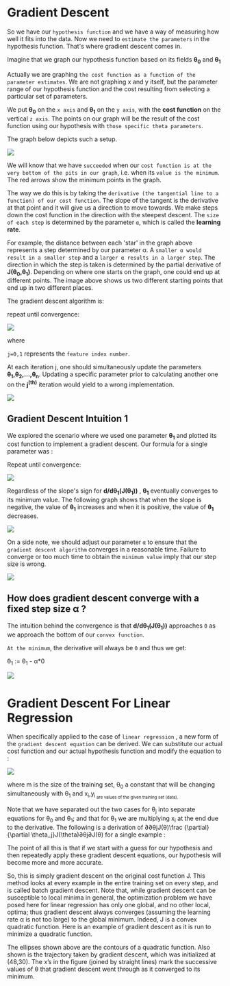 <h1>Gradient Descent</h1>


So we have our `hypothesis function` and we have a way of measuring how well it fits into the data. Now we need to `estimate the parameters` in the hypothesis function. That's where gradient descent comes in.

Imagine that we graph our hypothesis function based on its fields <b>θ<sub>0</sub></b> and <b>θ<sub>1</sub></b> 

Actually we are graphing `the cost function as a function of the parameter estimates`. We are not graphing x and y itself, but the parameter range of our hypothesis function and the cost resulting from selecting a particular set of parameters.

We put <b>θ<sub>0</sub></b> on the `x axis` and <b>θ<sub>1</sub></b> on the `y axis`, with the <b>cost function</b> on the vertical `z axis`. The points on our graph will be the result of the cost function using our hypothesis with `those specific theta parameters`.

The graph below depicts such a setup.

![](https://d3c33hcgiwev3.cloudfront.net/imageAssetProxy.v1/bn9SyaDIEeav5QpTGIv-Pg_0d06dca3d225f3de8b5a4a7e92254153_Screenshot-2016-11-01-23.48.26.png?expiry=1598572800000&hmac=nDJ_YbWoFqIwRVVCzw2h2qMujfXzE0X56d4060pbjdI)

We will know that we have `succeeded` when our `cost function is at the very bottom of the pits in our graph`, i.e. when its `value is the minimum`. The red arrows show the minimum points in the graph.

The way we do this is by taking the `derivative (the tangential line to a function) of our cost function`. The slope of the tangent is the derivative at that point and it will give us a direction to move towards. We make steps down the cost function in the direction with the steepest descent. The `size of each step` is determined by the parameter `α`, which is called the <b>learning rate</b>.

For example, the distance between each 'star' in the graph above represents a step determined by our parameter α. A `smaller α would result in a smaller step` and a `larger α results in a larger step`. The direction in which the step is taken is determined by the partial derivative of <b>J(θ<sub>0</sub>,θ<sub>1</sub>)</b>. Depending on where one starts on the graph, one could end up at different points. The image above shows us two different starting points that end up in two different places.

The gradient descent algorithm is:

repeat until convergence:

![](https://lh3.googleusercontent.com/ulYI20lc8IADRTflAarnQaVmiPoUv-27PhHqJixX8M9QigG25WwiLTRLvjq7UvXR_J7FzxqIiuxonHD_IFWRZw13HWUyiGIH4nIf8dv1a3p6v7CwcDPtxj_5iz5zPqpp40KktW3CWidfiVAqijAkJYT5M9Kl78WYVgz2Ng8GpWdTjSsnrEdLpw1-Utdq_M6pf5GJGIcj6vovVUOLq6n7MOKvairk4gKokCNnNdFuLtn7Gk7fMXBLwV1DeMFdwFpyPfHOA9F_sSxQqgRMQ1gr4P-gsPrt9Gs2owaVCwO0jVNRPkNliTupiL6_9T9P2GrjzLrbRa5ZFwyTSFRC2hY7L2CsoDQkNxQ_2lezNkYP2x7ds5-DwWbo3CVhWfvUwraMBetdQ_b8lkgMGd1BLK6YtjcOzP1uDYHV8E8VSN7yDSNfRHa3hKXWtxVXNWQnEE9BO7OJD1eXujp1t1-FBZQNRZt7J-tenBe3mTAnG-oUlmib816yENsOC6fcIiCCApqOuFEwUQS84pYBr3RkHNr7FIMhw-8OBp1J1PCh5GHstu1tWxY53P5PA8JaJ2tF0MfuXKSDxPOZF87tcApsaNnBs1H9PcLiMDbbVgK0HGBxBc6dz0XPIBrb3VqoZD2nSXqMEqDDySkIKOSbOagx9b4Uj3dyvQhPOPl68i0OyYgJT_-zq32_pwNnpobBmVwsCA=w189-h60-no?authuser=0)

where

`j=0,1` represents the `feature index number`.

At each iteration j, one should simultaneously update the parameters <b>θ<sub>1</sub>,θ<sub>2</sub>,...,θ<sub>n</sub></b>. Updating a specific parameter prior to calculating another one on the <b>j<sup>(th)</sup></b> iteration would yield to a wrong implementation.

![](https://d3c33hcgiwev3.cloudfront.net/imageAssetProxy.v1/yr-D1aDMEeai9RKvXdDYag_627e5ab52d5ff941c0fcc741c2b162a0_Screenshot-2016-11-02-00.19.56.png?expiry=1598572800000&hmac=K2ntT7hnKttICjXnoJjId0Ey0K8VESazpjuUKspOvWg)



<h2>Gradient Descent Intuition 1</h2>


We explored the scenario where we used one parameter <b>θ<sub>1</sub></b> and plotted its cost function to implement a gradient descent. Our formula for a single parameter was :

Repeat until convergence:

![](https://lh3.googleusercontent.com/z66G7BVFgSXZ2IqL0ZARAKiEX6_H4EO89o6EFlenKJ9j8oKXMWcbrq1Yun2VXr0nCdtTDlaMazGvWRGNPkMDCGRWIzGmD25i2WpHaJe5c5qgEQ30JMDjEdsg1NA1IplwhKlj9p3CpG6u5KzrWnwjhJMmvlFikriXPQqY4xbLhF5c3a_DKt3S49A7hNknMTec1utXuJdoBtEKNPkwgzicUDTCJ1Be2n_4wu04p0dnXenoUbEmuAty885L6EgywKvP4DxpyztKc-rKHE-PwbtXg65-KYtYmX1MHqdtX8L4W8V7qTgwMFc-74g119H4uX2YXTPCozzQZvlNrXjU4C6S9tDViW4u8O8LyImFIDqCSU23sYEZM2g01Aa2xnMcy_EtMXmx3yfI-VluhMzgXcr1FuVnWoU0b12vaIhgwRfEHG_Wau3Wiwldl6yilvQKxAtxGvUx7lk1YpThSz-Is_i4QEUh8er0vWSJ9Da92yfMB9WqalHWirjoZ7fD7irGDb5VKhgis0cH1BFW_1HtULx-S1fWJykKA0KSu1wtI8gOPCAgua8rfJbK-5g8OcqdTvWoB8tlXCJDzYuCJS_ixs0K6NkhA5pHk3KPS49GuyBywElVdvEhM4M_28IRZT0aarN9cHpoMYyguRXP7T_gHEJ9HPUSr5vnK2uTQTbQIeMzaNqBSAGyt8BjTgYwv54hmA=w189-h60-no?authuser=0)

Regardless of the slope's sign for <b>d/dθ<sub>1</sub>(J(θ<sub>1</sub>))</b> , <b>θ<sub>1</sub></b> eventually converges to its minimum value. The following graph shows that when the slope is negative, the value of <b>θ<sub>1</sub></b> increases and when it is positive, the value of <b>θ<sub>1</sub></b> decreases.

![](https://d3c33hcgiwev3.cloudfront.net/imageAssetProxy.v1/SMSIxKGUEeav5QpTGIv-Pg_ad3404010579ac16068105cfdc8e950a_Screenshot-2016-11-03-00.05.06.png?expiry=1598572800000&hmac=vkg97_r2urure1Ycz7rkIA28ajc8DRHgc9KvbvMN7bM)

On a side note, we should adjust our parameter `α` to ensure that the `gradient descent algorithm` converges in a reasonable time. Failure to converge or too much time to obtain the `minimum value` imply that our step size is wrong.

![](https://d3c33hcgiwev3.cloudfront.net/imageAssetProxy.v1/UJpiD6GWEeai9RKvXdDYag_3c3ad6625a2a4ec8456f421a2f4daf2e_Screenshot-2016-11-03-00.05.27.png?expiry=1598572800000&hmac=SiUPKvOzarx8z9QrZa7YUQ0aOEtMbr8MBpRhhJPbbco)

<h2> How does gradient descent converge with a fixed step size α ? </h2>

The intuition behind the convergence is that <b>d/dθ<sub>1</sub>(J(θ<sub>1</sub>))</b> approaches `0` as we approach the bottom of our `convex function`. 

`At the minimum`, the derivative will always be `0` and thus we get:


θ<sub>1</sub>  :=   θ<sub>1</sub>  -  α*0


![](https://d3c33hcgiwev3.cloudfront.net/imageAssetProxy.v1/RDcJ-KGXEeaVChLw2Vaaug_cb782d34d272321e88f202940c36afe9_Screenshot-2016-11-03-00.06.00.png?expiry=1598572800000&hmac=qEGWU9GpNI_t5O-tWlbAarX9cG6Og9Ji8jpqaspeWdQ)



<h1> Gradient Descent For Linear Regression </h1>



When specifically applied to the case of `linear regression` , a new form of the `gradient descent equation` can be derived. We can substitute our actual cost function and our actual hypothesis function and modify the equation to :


![](https://lh3.googleusercontent.com/qtk9HJHptRRaFdfr5f9suPs9uPTt-dr7AVum4BGGDgunwBM-Lx04JSEN08sWU_Ic8h2OrQTuORBWCIioQK_MVftq3GC7jinrsyLJE0DSiOFkkXOzHJoLNVYNjmg12nl3BhGJWeKFL3NqDWE2Hrx2UIyoz9zZwQyrm4MDlkkhzrI-iYI69H76XMCZCdv7f-C_7v8h7jROm8O5C-bJutDs8xC45Ss35DFIhNQTd_o2FB3FOtJMt4FP2ljIEiXXw9D7CochD1sbXw4uwf-N03pEsVNCK1fbCy-_zYIXvQ5m0x7rm_u3UE0FH4T_JAwJxLLGdr2OIuEjhPPb3MuVKSXoa6evTzRFgvh3gpiXh3ZXvLonGYyqv-cPBSpZuG7d3S0a0QC09hZ9gvddogChHLmno48TzT-eE4VNqlsfvPoygeG4-ANXfIPC92LPCa1oAwm_HlZrRgzi0CC0BgHqnneTjR7qU9JalWA5wayukvNKIiYFGz0Za6gJ4TEanInslvEEkjB2RFBYL8gkpgtxCUr_iWen8HonzcqONGaqzIB4O06PY7fTDg7ITNpSjXZzdA87J2bXSJMctQ4tSaDOjpWSszO3wzwSDUZULt6HpHt28TjABArICX5Qn3201H4uFVmphDm6Fj3ohNz_0mTACEmamDFwfcjd1-1ByRQi1RbazvFVk0GxToAcff96VitjVA=w839-h137-no?authuser=0)


where m is the size of the training set, θ<sub>0</sub> a constant that will be changing simultaneously with θ<sub>1</sub> and x<sub>i</sub>,y<sub>i<sub> are values of the given training set (data).

Note that we have separated out the two cases for θ<sub>j</sub> into separate equations for θ<sub>0</sub> and θ<sub>1</sub>; and that for θ<sub>1</sub> we are multiplying x<sub>i</sub> at the end due to the derivative. The following is a derivation of ∂∂θjJ(θ)\frac {\partial}{\partial \theta_j}J(\theta)∂θj​∂​J(θ) for a single example :

The point of all this is that if we start with a guess for our hypothesis and then repeatedly apply these gradient descent equations, our hypothesis will become more and more accurate.

So, this is simply gradient descent on the original cost function J. This method looks at every example in the entire training set on every step, and is called batch gradient descent. Note that, while gradient descent can be susceptible to local minima in general, the optimization problem we have posed here for linear regression has only one global, and no other local, optima; thus gradient descent always converges (assuming the learning rate α is not too large) to the global minimum. Indeed, J is a convex quadratic function. Here is an example of gradient descent as it is run to minimize a quadratic function.

The ellipses shown above are the contours of a quadratic function. Also shown is the trajectory taken by gradient descent, which was initialized at (48,30). The x’s in the figure (joined by straight lines) mark the successive values of θ that gradient descent went through as it converged to its minimum.
